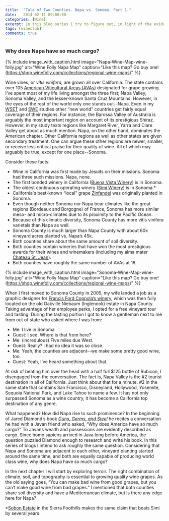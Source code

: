 ```yaml
---
title:  "Tale of Two Counties. Napa vs. Sonoma. Part 1."
date:   2014-02-11 09:00:00
categories: [Wine]
excerpt: In this blog series I try to figure out, in light of the evidence, why Napa has some much "cargo"?
tags: [wineclub]
comments: true
---
```


### Why does Napa have so much cargo?

{% include image_with_caption.html image="Napa-Wine-Map-wine-folly.jpg" alt="Wine Folly Napa Map" caption="Like this map? Go buy one! (https://shop.winefolly.com/collections/regional-wine-maps)" %}

Wine vines, or *vitis vinifera*, are grown all over California. The state contains over 105 [American Viticultural Areas (AVAs)](http://www.wineinstitute.org/resources/avas) designated for grape growing. I’ve spent most of my life living amongst the three first; Napa Valley, Sonoma Valley, and the lesser-known Santa Cruz Mountains. However, in the eyes of the rest of the world only one stands out--Napa. Even in my [WSET](http://www.wsetglobal.com) and [SWE](http://www.societyofwineeducators.org) studies other “new world” countries get fairly equal coverage of their regions. For instance, the Barossa Valley of Australia is arguably the most important region on account of its prestigious Shiraz. However, in my study texts regions like Margaret River, Yarra and Clare Valley get about as much mention. Napa, on the other hand, dominates the American chapter. Other California regions as well as other states are given secondary treatment. One can argue these other regions are newer, smaller, or receive less critical praise for their quality of wine. All of which may arguably be true, except for one place--Sonoma.

Consider these facts:

* Wine in California was first made by Jesuits on their missions. Sonoma had three such missions. Napa, none.
* The first bonded winery in California ([Buena Vista Winery](http://www.buenavistawinery.com/about-us/the-entire-story)) is in Sonoma.
* The oldest continuous operating winery ([Simi Winery](http://www.simiwinery.com/Our-Winery/History)) is in Sonoma.*
* California's best-known “local” grape [Zinfandel](http://www.wine-searcher.com/grape-544-zinfandel) was originally planted in Sonoma.
* Even though neither Sonoma nor Napa bear climates like the great regions (Bordeaux and Borgogne) of France, Sonoma has more similar meso- and micro-climates due to its proximity to the Pacific Ocean.
* Because of this climatic diversity, Sonoma County has more vitis vinifera varietals than Napa as well.
* Sonoma County is much larger than Napa County with about 60k vineyard acres planted vs. Napa’s 45k.
* Both counties share about the same amount of soil diversity.
* Both counties contain wineries that have won the most prestigious awards for their wines and winemakers (including my alma mater [Chateau St. Jean](http://www.chateaustjean.com/accolades)).
* Both counties have roughly the same number of AVAs at 16.

{% include image_with_caption.html image="Sonoma-Wine-Map-wine-folly.jpg" alt="Wine Folly Napa Map" caption="Like this map? Go buy one! (https://shop.winefolly.com/collections/regional-wine-maps)" %}

When I first moved to Sonoma County in 2005, my wife landed a job as a graphic designer for [Francis Ford Coppola’s winery](https://www.francisfordcoppolawinery.com), which was then fully located on the old Oakville Niebaum (Inglenook) estate in Napa County. Taking advantage of her employee perks, I opted for a free vineyard tour and tasting. During the tasting portion I got to know a gentleman next to me from out of state who asked where I was from:

* Me: I live in Sonoma
* Guest: I see. Where is that from here?
* Me: (incredulous) Five miles due West.
* Guest: Really? I had no idea it was so close.
* Me: Yeah, the counties are adjacent--we make some pretty good wine, too.
* Guest: Yeah, I’ve heard something about that.

At risk of beating him over the head with a half full $125 bottle of Rubicon, I disengaged from the conversation. The fact is, Napa Valley is the #2 tourist destination in all of California. Just think about that for a minute. #2 in the same state that contains San Francisco, Disneyland, Hollywood, Yosemite, Sequoia National Park, and Lake Tahoe to name a few. It has not only surpassed Sonoma as a wine country, it has become a California top destination of any genre.

What happened? How did Napa rise to such prominence? In the beginning of Jared Diamond’s book [_Guns, Germs, and Steel_](http://www.amazon.com/Guns-Germs-Steel-Fates-Societies/dp/0393317552) he recites a conversation he had with a Javan friend who asked, “Why does America have so much cargo?” To Javans wealth and possessions are evidently described as cargo. Since homo sapiens arrived in Java long before America, the question puzzled Diamond enough to research and write his book. In this series of blogs I intend to ask roughly the same question. Considering that Napa and Sonoma are adjacent to each other, vineyard planting started around the same time, and both are equally capable of producing world class wine, why does Napa have so much cargo?

In the next chapter I will start by exploring terroir. The right combination of climate, soil, and topography is essential to growing quality wine grapes. As the old saying goes, “You can make bad wine from good grapes, but you can’t make good wine from bad grapes.” I mentioned that both counties share soil diversity and have a Mediterranean climate, but is there any edge here for Napa?

*[Sobon Estate](http://www.sobonwine.com/index.html) in the Sierra Foothills makes the same claim that beats Simi by several years.
